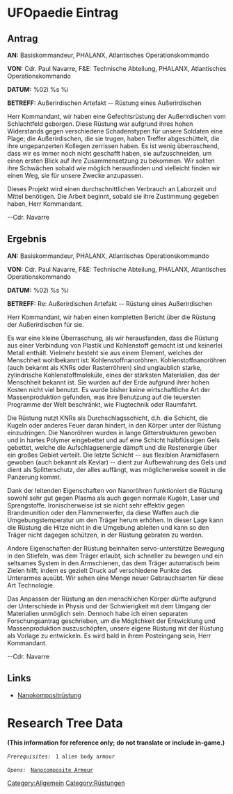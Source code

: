 # UFOpaedie Eintrag

## Antrag

**AN:** Basiskommandeur, PHALANX, Atlantisches Operationskommando

**VON:** Cdr. Paul Navarre, F&E: Technische Abteilung, PHALANX,
Atlantisches Operationskommando

**DATUM:** %02i %s %i

**BETREFF:** Außerirdischen Artefakt -- Rüstung eines Außerirdischen

Herr Kommandant, wir haben eine Gefechtsrüstung der Außerirdischen vom
Schlachtfeld geborgen. Diese Rüstung war aufgrund ihres hohen
Widerstands gegen verschiedene Schadenstypen für unsere Soldaten eine
Plage; die Außerirdischen, die sie trugen, haben Treffer abgeschüttelt,
die ihre ungepanzerten Kollegen zerrissen haben. Es ist wenig
überraschend, dass wir es immer noch nicht geschafft haben, sie
aufzuschneiden, um einen ersten Blick auf ihre Zusammensetzung zu
bekommen. Wir sollten ihre Schwächen sobald wie möglich herausfinden und
vielleicht finden wir einen Weg, sie für unsere Zwecke anzupassen.

Dieses Projekt wird einen durchschnittlichen Verbrauch an Laborzeit und
Mittel benötigen. Die Arbeit beginnt, sobald sie ihre Zustimmung gegeben
haben, Herr Kommandant.

--Cdr. Navarre

## Ergebnis

**AN:** Basiskommandeur, PHALANX, Atlantisches Operationskommando

**VON:** Cdr. Paul Navarre, F&E: Technische Abteilung, PHALANX,
Atlantisches Operationskommando

**DATUM:** %02i %s %i

**BETREFF:** Re: Außerirdischen Artefakt -- Rüstung eines Außerirdischen

Herr Kommandant, wir haben einen kompletten Bericht über die Rüstung der
Außerirdischen für sie.

Es war eine kleine Überraschung, als wir herausfanden, dass die Rüstung
aus einer Verbindung von Plastik und Kohlenstoff gemacht ist und
keinerlei Metall enthält. Vielmehr besteht sie aus einem Element,
welches der Menschheit wohlbekannt ist: Kohlenstoffnanoröhren.
Kohlenstoffnanoröhren (auch bekannt als KNRs oder Rasterröhren) sind
unglaublich starke, zylindrische Kohlenstoffmoleküle, eines der
stärksten Materialien, das der Menschheit bekannt ist. Sie wurden auf
der Erde aufgrund ihrer hohen Kosten nicht viel benutzt. Es wurde bisher
keine wirtschaftliche Art der Massenproduktion gefunden, was ihre
Benutzung auf die teuersten Programme der Welt beschränkt, wie
Flugtechnik oder Raumfahrt.

Die Rüstung nutzt KNRs als Durchschlagsschicht, d.h. die Schicht, die
Kugeln oder anderes Feuer daran hindert, in den Körper unter der Rüstung
einzudringen. Die Nanoröhren wurden in lange Gitterstrukturen gewoben
und in hartes Polymer eingebettet und auf eine Schicht halbflüssigen
Gels gebettet, welche die Aufschlagsenergie dämpft und die Restenergie
über ein großes Gebiet verteilt. Die letzte Schicht -- aus flexiblen
Aramidfasern gewoben (auch bekannt als Kevlar) -- dient zur Aufbewahrung
des Gels und dient als Splitterschutz, der alles auffängt, was
möglicherweise soweit in die Panzerung kommt.

Dank der leitenden Eigenschaften von Nanoröhren funktioniert die Rüstung
sowohl sehr gut gegen Plasma als auch gegen normale Kugeln, Laser und
Sprengstoffe. Ironischerweise ist sie nicht sehr effektiv gegen
Brandmunition oder den Flammenwerfer, da diese Waffen auch die
Umgebungstemperatur um den Träger herum erhöhen. In dieser Lage kann die
Rüstung die Hitze nicht in die Umgebung ableiten und kann so den Träger
nicht dagegen schützen, in der Rüstung gebraten zu werden.

Andere Eigenschaften der Rüstung beinhalten servo-unterstütze Bewegung
in den Stiefeln, was dem Träger erlaubt, sich schneller zu bewegen und
ein seltsames System in den Armschienen, das dem Träger automatisch beim
Zielen hilft, indem es gezielt Druck auf verschiedene Punkte des
Unterarmes ausübt. Wir sehen eine Menge neuer Gebrauchsarten für diese
Art Technologie.

Das Anpassen der Rüstung an den menschlichen Körper dürfte aufgrund der
Unterschiede in Physis und der Schwierigkeit mit dem Umgang der
Materialien unmöglich sein. Dennoch habe ich einen separaten
Forschungsantrag geschrieben, um die Möglichkeit der Entwicklung und
Massenproduktion auszuschöpfen, unsere eigene Rüstung mit der Rüstung
als Vorlage zu entwickeln. Es wird bald in ihrem Posteingang sein, Herr
Kommandant.

--Cdr. Navarre

## Links

- [Nanokompositrüstung](Ausrüstung/Rüstung/Nanokompositrüstung "wikilink")

# Research Tree Data

**(This information for reference only; do not translate or include
in-game.)**

*`Prerequisites:`*
` 1 alien body armour`

*`Opens:`*
` `[`Nanocomposite Armour`](Equipment/Armor/Nanocomposite_Armour "wikilink")

[Category:Allgemein](Category:Allgemein "wikilink")
[Category:Rüstungen](Category:Rüstungen "wikilink")